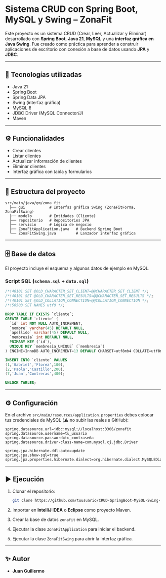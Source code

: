 # Sistema CRUD con Spring Boot, MySQL y Swing – ZonaFit

Este proyecto es un sistema CRUD (Crear, Leer, Actualizar y Eliminar) desarrollado con **Spring Boot**, **Java 21**, **MySQL** y una **interfaz gráfica en Java Swing**.
Fue creado como práctica para aprender a construir aplicaciones de escritorio con conexión a base de datos usando **JPA** y **JDBC**.

---

## 🚀 Tecnologías utilizadas

* Java 21
* Spring Boot
* Spring Data JPA
* Swing (interfaz gráfica)
* MySQL 8
* JDBC Driver (MySQL Connector/J)
* Maven

---

## ⚙️ Funcionalidades

* Crear clientes
* Listar clientes
* Actualizar información de clientes
* Eliminar clientes
* Interfaz gráfica con tabla y formularios

---

## 📂 Estructura del proyecto

```
src/main/java/gm/zona_fit
  ├── gui           # Interfaz gráfica Swing (ZonaFitForma, ZonaFitSwing)
  ├── modelo        # Entidades (Cliente)
  ├── repositorio   # Repositorios JPA
  ├── servicio      # Lógica de negocio
  ├── ZonaFitApplication.java   # Backend Spring Boot
  └── ZonaFitSwing.java         # Lanzador interfaz gráfica
```

---

## 🗄️ Base de datos

El proyecto incluye el esquema y algunos datos de ejemplo en MySQL.

### Script SQL (`schema.sql` + `data.sql`)

```sql
/*!40101 SET @OLD_CHARACTER_SET_CLIENT=@@CHARACTER_SET_CLIENT */;
/*!40101 SET @OLD_CHARACTER_SET_RESULTS=@@CHARACTER_SET_RESULTS */;
/*!40101 SET @OLD_COLLATION_CONNECTION=@@COLLATION_CONNECTION */;
/*!50503 SET NAMES utf8 */;

DROP TABLE IF EXISTS `cliente`;
CREATE TABLE `cliente` (
  `id` int NOT NULL AUTO_INCREMENT,
  `nombre` varchar(45) DEFAULT NULL,
  `apellido` varchar(45) DEFAULT NULL,
  `membresia` int DEFAULT NULL,
  PRIMARY KEY (`id`),
  UNIQUE KEY `membresia_UNIQUE` (`membresia`)
) ENGINE=InnoDB AUTO_INCREMENT=13 DEFAULT CHARSET=utf8mb4 COLLATE=utf8mb4_0900_ai_ci;

INSERT INTO `cliente` VALUES 
(1,'Gabriel','Florez',100),
(2,'Paola','Castillo',200),
(7,'Juan','Contreras',400);

UNLOCK TABLES;
```

---

## ⚙️ Configuración

En el archivo `src/main/resources/application.properties` debes colocar tus credenciales de MySQL (⚠️ no subir las reales a GitHub):

```properties
spring.datasource.url=jdbc:mysql://localhost:3306/zonafit
spring.datasource.username=tu_usuario
spring.datasource.password=tu_contraseña
spring.datasource.driver-class-name=com.mysql.cj.jdbc.Driver

spring.jpa.hibernate.ddl-auto=update
spring.jpa.show-sql=true
spring.jpa.properties.hibernate.dialect=org.hibernate.dialect.MySQL8Dialect
```

---

## ▶️ Ejecución

1. Clonar el repositorio:

   ```bash
   git clone https://github.com/tuusuario/CRUD-SpringBoot-MySQL-Swing-ZonaFit.git
   ```
2. Importar en **IntelliJ IDEA** o **Eclipse** como proyecto Maven.
3. Crear la base de datos `zonafit` en MySQL.
4. Ejecutar la clase `ZonaFitApplication` para iniciar el backend.
5. Ejecutar la clase `ZonaFitSwing` para abrir la interfaz gráfica.

---

## ✨ Autor

* **Juan Guillermo**

